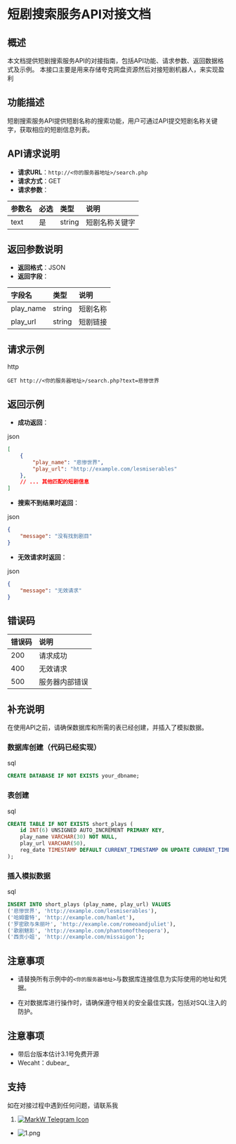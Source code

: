 # 短剧搜索服务API对接文档

## 概述

本文档提供短剧搜索服务API的对接指南，包括API功能、请求参数、返回数据格式及示例。
本接口主要是用来存储夸克网盘资源然后对接短剧机器人，来实现盈利

## 功能描述

短剧搜索服务API提供短剧名称的搜索功能，用户可通过API提交短剧名称关键字，获取相应的短剧信息列表。

## API请求说明

- **请求URL**：`http://<你的服务器地址>/search.php`
- **请求方式**：GET
- **请求参数**：

| 参数名 | 必选 | 类型   | 说明           |
| :----- | :--- | :----- | :------------- |
| text   | 是   | string | 短剧名称关键字 |

## 返回参数说明

- **返回格式**：JSON
- **返回字段**：

| 字段名    | 类型   | 说明     |
| :-------- | :----- | :------- |
| play_name | string | 短剧名称 |
| play_url  | string | 短剧链接 |

## 请求示例

http

```http
GET http://<你的服务器地址>/search.php?text=悲惨世界
```

## 返回示例

- **成功返回**：

json

```json
[
    {
        "play_name": "悲惨世界",
        "play_url": "http://example.com/lesmiserables"
    },
    // ... 其他匹配的短剧信息
]
```

- **搜索不到结果时返回**：

json

```json
{
    "message": "没有找到剧目"
}
```

- **无效请求时返回**：

json

```json
{
    "message": "无效请求"
}
```

## 错误码

| 错误码 | 说明           |
| :----- | :------------- |
| 200    | 请求成功       |
| 400    | 无效请求       |
| 500    | 服务器内部错误 |

## 补充说明

在使用API之前，请确保数据库和所需的表已经创建，并插入了模拟数据。

### 数据库创建（代码已经实现）

sql

```sql
CREATE DATABASE IF NOT EXISTS your_dbname;
```

### 表创建

sql

```sql
CREATE TABLE IF NOT EXISTS short_plays (
    id INT(6) UNSIGNED AUTO_INCREMENT PRIMARY KEY,
    play_name VARCHAR(30) NOT NULL,
    play_url VARCHAR(50),
    reg_date TIMESTAMP DEFAULT CURRENT_TIMESTAMP ON UPDATE CURRENT_TIMESTAMP
);
```

### 插入模拟数据

sql

```sql
INSERT INTO short_plays (play_name, play_url) VALUES
('悲惨世界', 'http://example.com/lesmiserables'),
('哈姆雷特', 'http://example.com/hamlet'),
('罗密欧与朱丽叶', 'http://example.com/romeoandjuliet'),
('歌剧魅影', 'http://example.com/phantomoftheopera'),
('西贡小姐', 'http://example.com/missaigon');
```

## 注意事项

- 请替换所有示例中的`<你的服务器地址>`与数据库连接信息为实际使用的地址和凭据。

- 在对数据库进行操作时，请确保遵守相关的安全最佳实践，包括对SQL注入的防护。

  
## 注意事项
- 带后台版本估计3.1号免费开源
- Wecaht：dubear_

## 支持

如在对接过程中遇到任何问题，请联系我
<ol>
    <li>
        <a href="https://t.me/+qzJ8BZMCbXI1NDg1" target="_blank">
            <img class="tg-icon" src="https://telegram.org/img/t_logo.png" alt="MarkW Telegram Icon" />
        </a>
    </li>
    <!-- More list items here -->
</ol>
  
- ![1.png](https://s2.loli.net/2024/03/29/bUMI691NYCPKcya.png)

